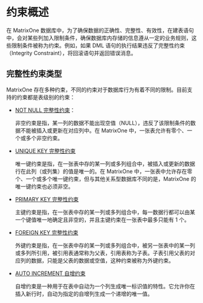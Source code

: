 # 约束概述

在 MatrixOne 数据库中，为了确保数据的正确性、完整性、有效性，在建表语句中，会对某些列加入限制条件，确保数据库内存储的信息遵从一定的业务规则，这些限制条件被称为约束。例如，如果 DML 语句的执行结果违反了完整性约束（Integrity Constraint），将回滚语句并返回错误消息。

## 完整性约束类型

MatrixOne 存在多种约束，不同的约束对于数据库行为有着不同的限制。目前支持的约束都是表级别的约束：

- [NOT NULL 完整性约束](not-null-constraints.md)：

   非空约束是指，某一列的数据不能出现空值（NULL），违反了该限制条件的数据不能被插入或更新在对应列中。在 MatrixOne 中，一张表允许有零个、一个或多个非空约束。

- [UNIQUE KEY 完整性约束](unique-key-constraints.md)

   唯一键约束是指，在一张表中存的某一列或多列组合中，被插入或更新的数据行在此列（或列集）的值是唯一的。在 MatrixOne 中，一张表中允许存在零个、一个或多个唯一键约束，但与其他关系型数据库不同的是，MatrixOne 的唯一键约束也必须非空。

- [PRIMARY KEY 完整性约束](primary-key-constraints.md)

   主键约束是指，在一张表中存的某一列或多列组合中，每一数据行都可以由某一个键值唯一地确定且非空的，并且主键约束在一张表中最多只能有 1 个。

- [FOREIGN KEY 完整性约束](foreign-key-constraints.md)

   外键约束是指，在一张表中存的某一列或多列组合中，被另一张表中的某一列或多列所引用，被引用表通常称为父表，引用表称为子表。子表引用父表的对应列的数据，只能是父表的数据或空值，这种约束被称为外键约束。

- [AUTO INCREMENT 自增约束](auto-increment-integrity.md)

   自增约束是一种用于在表中自动为一个列生成唯一标识值的特性。它允许你在插入新行时，自动为指定的自增列生成一个递增的唯一值。
